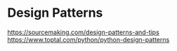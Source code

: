 # Design Patterns


<https://sourcemaking.com/design-patterns-and-tips>
<https://www.toptal.com/python/python-design-patterns>
